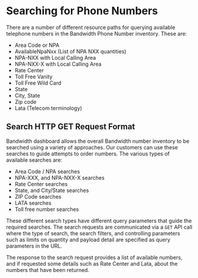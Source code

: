 # Searching for Phone Numbers

There are a number of different resource paths for querying available telephone numbers in the Bandwidth Phone Number inventory. These are:

* Area Code or NPA
* AvailableNpaNxx (List of NPA NXX quantities)
* NPA-NXX with Local Calling Area
* NPA-NXX-X with Local Calling Area
* Rate Center
* Toll Free Vanity
* Toll Free Wild Card
* State
* City, State
* Zip code
* Lata (Telecom terminology)

## Search HTTP GET Request Format

Bandwidth dashboard allows the overall Bandwidth number inventory to be searched using a variety of approaches.  Our customers can use these searches to guide attempts to order numbers.  The various types of available searches are:

* Area Code / NPA searches
* NPA-XXX, and NPA-NXX-X searches
* Rate Center searches
* State, and City/State searches
* ZIP Code searches
* LATA searches
* Toll free number searches

These different search types have different query parameters that guide the required searches. The search requests are communicated via a <code class="get">GET</code>  API call where the type of search, the search filters, and controlling parameters such as limits on quantity and payload detail are specified as query parameters in the URL.

The response to the search request provides a list of available numbers, and if requested some details such as Rate Center and Lata, about the numbers that have been returned.
